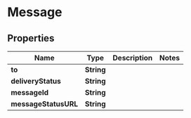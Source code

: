 
# Message

## Properties
Name | Type | Description | Notes
------------ | ------------- | ------------- | -------------
**to** | **String** |  | 
**deliveryStatus** | **String** |  | 
**messageId** | **String** |  | 
**messageStatusURL** | **String** |  | 



